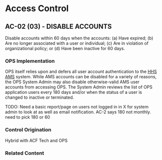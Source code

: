 # Access Control
## AC-02 (03) - DISABLE ACCOUNTS

Disable accounts within 60 days when the accounts:
(a) Have expired;
(b) Are no longer associated with a user or individual;
(c) Are in violation of organizational policy; or
(d) Have been inactive for 60 days.

### OPS Implementation

OPS itself relies upon and defers all user account authentication to the [HHS AMS](https://ams.hhs.gov/) system. While AMS accounts can be disabled for a variety of reasons, the OPS System Admin may also disable otherwise-valid AMS user accounts from accessing OPS. The System Admin reviews the list of OPS application users every 180 days and/or when the status of a user is changed to inactive or terminated.

TODO: Need a basic report/page on users not logged in in X for system admin to look at as well as email notification.  AC-2 says 180 not monthly. need to pick 180 or 60

### Control Origination

Hybrid with ACF Tech and OPS

### Related Content
